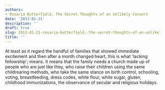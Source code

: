 ```yaml
---
authors:
- Rosaria Butterfield, The Secret Thoughts of an Unlikely Convert
date: '2013-01-21'
description: ''
draft: true
slug: 2013-01-21-rosaria-butterfield,-the-secret-thoughts-of-an-unlikely-convert
title: ''
---
```

At least as it regard the handful of families that showed immediate excitement and then after a month changed heart, this is what 'lacking fellowship'; means. It means that the family needs a church made up of people who are just like they, who raise their children using the same childrearing methods, who take the same stance on birth control, schooling, voting, breastfeeding, dress codes, white flour, white sugar, gluten, childhood immunizations, the observance of secular and religious holidays.



